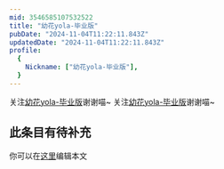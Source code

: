 ```yaml
---
mid: 3546585107532522
title: "幼花yola-毕业版"
pubDate: "2024-11-04T11:22:11.843Z"
updatedDate: "2024-11-04T11:22:11.843Z"
profile:
  {
    Nickname: ["幼花yola-毕业版"],
  }
---
```


关注[幼花yola-毕业版](https://space.bilibili.com/3546585107532522)谢谢喵~ 关注[幼花yola-毕业版](https://space.bilibili.com/3546585107532522)谢谢喵~

## 此条目有待补充
你可以在[这里](https://github.com/Yuhanawa/VTuber.ICU-Content/edit/master/v/幼花yola-毕业版/index.md)编辑本文
